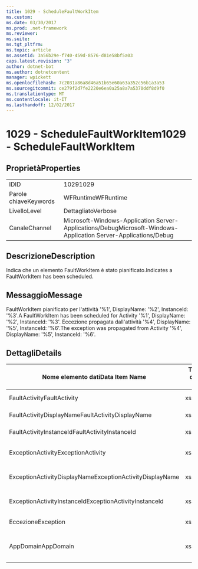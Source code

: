 ```yaml
---
title: 1029 - ScheduleFaultWorkItem
ms.custom: 
ms.date: 03/30/2017
ms.prod: .net-framework
ms.reviewer: 
ms.suite: 
ms.tgt_pltfrm: 
ms.topic: article
ms.assetid: 3a56b29e-f740-459d-8576-d81e58bf5a03
caps.latest.revision: "3"
author: dotnet-bot
ms.author: dotnetcontent
manager: wpickett
ms.openlocfilehash: 7c2031a86a8d46a51b65e60a63a352c56b1a3a53
ms.sourcegitcommit: ce279f2d7fe2220e6ea0a25a8a7a5370ddf8d9f0
ms.translationtype: MT
ms.contentlocale: it-IT
ms.lasthandoff: 12/02/2017
---
```

# <a name="1029---schedulefaultworkitem"></a><span data-ttu-id="fe515-102">1029 - ScheduleFaultWorkItem</span><span class="sxs-lookup"><span data-stu-id="fe515-102">1029 - ScheduleFaultWorkItem</span></span>
## <a name="properties"></a><span data-ttu-id="fe515-103">Proprietà</span><span class="sxs-lookup"><span data-stu-id="fe515-103">Properties</span></span>  
  
|||  
|-|-|  
|<span data-ttu-id="fe515-104">ID</span><span class="sxs-lookup"><span data-stu-id="fe515-104">ID</span></span>|<span data-ttu-id="fe515-105">1029</span><span class="sxs-lookup"><span data-stu-id="fe515-105">1029</span></span>|  
|<span data-ttu-id="fe515-106">Parole chiave</span><span class="sxs-lookup"><span data-stu-id="fe515-106">Keywords</span></span>|<span data-ttu-id="fe515-107">WFRuntime</span><span class="sxs-lookup"><span data-stu-id="fe515-107">WFRuntime</span></span>|  
|<span data-ttu-id="fe515-108">Livello</span><span class="sxs-lookup"><span data-stu-id="fe515-108">Level</span></span>|<span data-ttu-id="fe515-109">Dettagliato</span><span class="sxs-lookup"><span data-stu-id="fe515-109">Verbose</span></span>|  
|<span data-ttu-id="fe515-110">Canale</span><span class="sxs-lookup"><span data-stu-id="fe515-110">Channel</span></span>|<span data-ttu-id="fe515-111">Microsoft-Windows-Application Server-Applications/Debug</span><span class="sxs-lookup"><span data-stu-id="fe515-111">Microsoft-Windows-Application Server-Applications/Debug</span></span>|  
  
## <a name="description"></a><span data-ttu-id="fe515-112">Descrizione</span><span class="sxs-lookup"><span data-stu-id="fe515-112">Description</span></span>  
 <span data-ttu-id="fe515-113">Indica che un elemento FaultWorkItem è stato pianificato.</span><span class="sxs-lookup"><span data-stu-id="fe515-113">Indicates a FaultWorkItem has been scheduled.</span></span>  
  
## <a name="message"></a><span data-ttu-id="fe515-114">Messaggio</span><span class="sxs-lookup"><span data-stu-id="fe515-114">Message</span></span>  
 <span data-ttu-id="fe515-115">FaultWorkItem pianificato per l'attività '%1', DisplayName: '%2', InstanceId: '%3'.</span><span class="sxs-lookup"><span data-stu-id="fe515-115">A FaultWorkItem has been scheduled for Activity '%1', DisplayName: '%2', InstanceId: '%3'.</span></span>  <span data-ttu-id="fe515-116">Eccezione propagata dall'attività '%4', DisplayName: '%5', InstanceId: '%6'.</span><span class="sxs-lookup"><span data-stu-id="fe515-116">The exception was propagated from Activity '%4', DisplayName: '%5', InstanceId: '%6'.</span></span>  
  
## <a name="details"></a><span data-ttu-id="fe515-117">Dettagli</span><span class="sxs-lookup"><span data-stu-id="fe515-117">Details</span></span>  
  
|<span data-ttu-id="fe515-118">Nome elemento dati</span><span class="sxs-lookup"><span data-stu-id="fe515-118">Data Item Name</span></span>|<span data-ttu-id="fe515-119">Tipo elemento dati</span><span class="sxs-lookup"><span data-stu-id="fe515-119">Data Item Type</span></span>|<span data-ttu-id="fe515-120">Descrizione</span><span class="sxs-lookup"><span data-stu-id="fe515-120">Description</span></span>|  
|--------------------|--------------------|-----------------|  
|<span data-ttu-id="fe515-121">FaultActivity</span><span class="sxs-lookup"><span data-stu-id="fe515-121">FaultActivity</span></span>|<span data-ttu-id="fe515-122">xs:string</span><span class="sxs-lookup"><span data-stu-id="fe515-122">xs:string</span></span>|<span data-ttu-id="fe515-123">Il nome del tipo di attività fault.</span><span class="sxs-lookup"><span data-stu-id="fe515-123">The type name of the fault activity.</span></span>|  
|<span data-ttu-id="fe515-124">FaultActivityDisplayName</span><span class="sxs-lookup"><span data-stu-id="fe515-124">FaultActivityDisplayName</span></span>|<span data-ttu-id="fe515-125">xs:string</span><span class="sxs-lookup"><span data-stu-id="fe515-125">xs:string</span></span>|<span data-ttu-id="fe515-126">Nome visualizzato dell'attività fault.</span><span class="sxs-lookup"><span data-stu-id="fe515-126">The display name of the fault activity.</span></span>|  
|<span data-ttu-id="fe515-127">FaultActivityInstanceId</span><span class="sxs-lookup"><span data-stu-id="fe515-127">FaultActivityInstanceId</span></span>|<span data-ttu-id="fe515-128">xs:string</span><span class="sxs-lookup"><span data-stu-id="fe515-128">xs:string</span></span>|<span data-ttu-id="fe515-129">ID dell'istanza dell'attività fault.</span><span class="sxs-lookup"><span data-stu-id="fe515-129">The instance id of the fault activity.</span></span>|  
|<span data-ttu-id="fe515-130">ExceptionActivity</span><span class="sxs-lookup"><span data-stu-id="fe515-130">ExceptionActivity</span></span>|<span data-ttu-id="fe515-131">xs:string</span><span class="sxs-lookup"><span data-stu-id="fe515-131">xs:string</span></span>|<span data-ttu-id="fe515-132">Il nome del tipo di attività che ha generato l'eccezione.</span><span class="sxs-lookup"><span data-stu-id="fe515-132">The type name of the activity that threw the exception.</span></span>|  
|<span data-ttu-id="fe515-133">ExceptionActivityDisplayName</span><span class="sxs-lookup"><span data-stu-id="fe515-133">ExceptionActivityDisplayName</span></span>|<span data-ttu-id="fe515-134">xs:string</span><span class="sxs-lookup"><span data-stu-id="fe515-134">xs:string</span></span>|<span data-ttu-id="fe515-135">Il nome visualizzato dell'attività che ha generato l'eccezione.</span><span class="sxs-lookup"><span data-stu-id="fe515-135">The display name of the activity that threw the exception.</span></span>|  
|<span data-ttu-id="fe515-136">ExceptionActivityInstanceId</span><span class="sxs-lookup"><span data-stu-id="fe515-136">ExceptionActivityInstanceId</span></span>|<span data-ttu-id="fe515-137">xs:string</span><span class="sxs-lookup"><span data-stu-id="fe515-137">xs:string</span></span>|<span data-ttu-id="fe515-138">ID dell'istanza dell'attività che ha generato l'eccezione.</span><span class="sxs-lookup"><span data-stu-id="fe515-138">The instance id of the activity that threw the exception.</span></span>|  
|<span data-ttu-id="fe515-139">Eccezione</span><span class="sxs-lookup"><span data-stu-id="fe515-139">Exception</span></span>|<span data-ttu-id="fe515-140">xs:string</span><span class="sxs-lookup"><span data-stu-id="fe515-140">xs:string</span></span>|<span data-ttu-id="fe515-141">Dettagli dell'eccezione.</span><span class="sxs-lookup"><span data-stu-id="fe515-141">The exception details for the exception</span></span>|  
|<span data-ttu-id="fe515-142">AppDomain</span><span class="sxs-lookup"><span data-stu-id="fe515-142">AppDomain</span></span>|<span data-ttu-id="fe515-143">xs:string</span><span class="sxs-lookup"><span data-stu-id="fe515-143">xs:string</span></span>|<span data-ttu-id="fe515-144">Stringa restituita da AppDomain.CurrentDomain.FriendlyName.</span><span class="sxs-lookup"><span data-stu-id="fe515-144">The string returned by AppDomain.CurrentDomain.FriendlyName.</span></span>|
